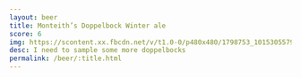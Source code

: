 ```yaml
---
layout: beer
title: Monteith’s Doppelbock Winter ale
score: 6
img: https://scontent.xx.fbcdn.net/v/t1.0-0/p480x480/1798753_10153055791623745_8735243396794406846_n.jpg?oh=a26d6cbfe230ea29b7262267d64686ff&oe=58BE75C0
desc: I need to sample some more doppelbocks
permalink: /beer/:title.html
---
```

